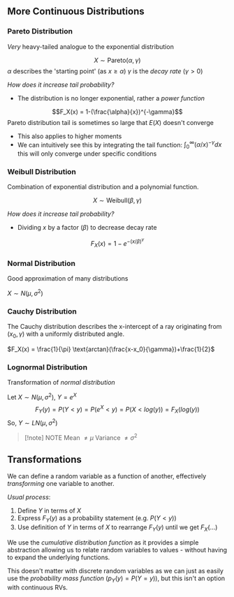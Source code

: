 
## More Continuous Distributions

### Pareto Distribution
*Very* heavy-tailed analogue to the exponential distribution

$$X \sim \text{Pareto}(\alpha, \gamma)$$
$\alpha$ describes the 'starting point' (as $x \geq \alpha$)
$\gamma$ is the *decay rate* ($\gamma > 0$)

*How does it increase tail probability?*
- The distribution is no longer exponential, rather a *power function*

$$F_X(x) = 1-(\frac{\alpha}{x})^{-\gamma}$$
 Pareto distribution tail is sometimes so large that $E(X)$ doesn't converge
- This also applies to higher moments
- We can intuitively see this by integrating the tail function: $\int_{0}^{\infty}{(\alpha/x)^{-\gamma}}dx$ this will only converge under specific conditions


### Weibull Distribution
Combination of exponential distribution and a polynomial function.

$$X \sim \text{Weibull}(\beta, \gamma)$$

*How does it increase tail probability?*
- Dividing $x$ by a factor ($\beta$) to decrease decay rate

$$F_X(x) = 1 - e^{-(x/\beta)^\gamma}$$

### Normal Distribution
Good approximation of many distributions

$X \sim N(\mu, \sigma^2)$

### Cauchy Distribution
The Cauchy distribution describes the x-intercept of a ray originating from $(x_0, \gamma)$ with a uniformly distributed angle.

$F_X(x) = \frac{1}{\pi} \text{arctan}(\frac{x-x_0}{\gamma})+\frac{1}{2}$

### Lognormal Distribution
Transformation of *normal distribution*


$\text{Let }X \sim N(\mu, \sigma^2), \ Y = e^X$
$$F_Y(y) = P(Y < y) = P(e^X < y) = P(X < log(y)) = F_X(log(y))$$
So, $Y \sim LN(\mu, \sigma^2)$

>[!note] NOTE
>Mean $\ne \mu$
>Variance $\ne \sigma^2$

## Transformations

We can define a random variable as a function of another, effectively *transforming* one variable to another.

*Usual process*:
1. Define $Y$ in terms of $X$
2. Express $F_Y(y)$ as a probability statement (e.g. $P(Y < y)$)
3. Use definition of $Y$ in terms of $X$ to rearrange $F_Y(y)$ until we get $F_X(...)$

We use the *cumulative distribution function* as it provides a simple abstraction allowing us to relate random variables to values - without having to expand the underlying functions.

This doesn't matter with discrete random variables as we can just as easily use the *probability mass function* ($p_Y(y) = P(Y = y)$), but this isn't an option with continuous RVs.




